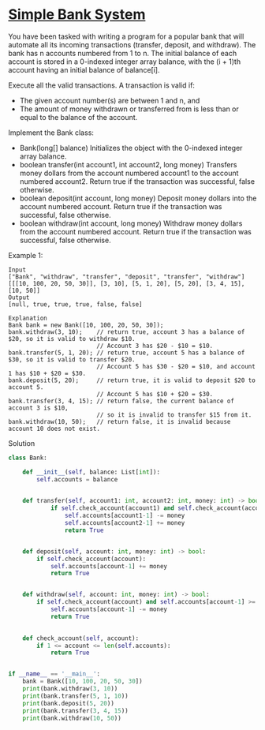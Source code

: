 # [Simple Bank System](https://leetcode.com/problems/simple-bank-system/)

You have been tasked with writing a program for a popular bank that will automate all its incoming transactions 
(transfer, deposit, and withdraw). The bank has n accounts numbered from 1 to n. The initial balance of each account is 
stored in a 0-indexed integer array balance, with the (i + 1)th account having an initial balance of balance[i].

Execute all the valid transactions. A transaction is valid if:

- The given account number(s) are between 1 and n, and
- The amount of money withdrawn or transferred from is less than or equal to the balance of the account.

Implement the Bank class:

- Bank(long[] balance) Initializes the object with the 0-indexed integer array balance.
- boolean transfer(int account1, int account2, long money) Transfers money dollars from the account numbered account1 to 
the account numbered account2. Return true if the transaction was successful, false otherwise.
- boolean deposit(int account, long money) Deposit money dollars into the account numbered account. Return true if the 
transaction was successful, false otherwise.
- boolean withdraw(int account, long money) Withdraw money dollars from the account numbered account. Return true if the 
transaction was successful, false otherwise.
  
Example 1:
```
Input
["Bank", "withdraw", "transfer", "deposit", "transfer", "withdraw"]
[[[10, 100, 20, 50, 30]], [3, 10], [5, 1, 20], [5, 20], [3, 4, 15], [10, 50]]
Output
[null, true, true, true, false, false]

Explanation
Bank bank = new Bank([10, 100, 20, 50, 30]);
bank.withdraw(3, 10);    // return true, account 3 has a balance of $20, so it is valid to withdraw $10.
                         // Account 3 has $20 - $10 = $10.
bank.transfer(5, 1, 20); // return true, account 5 has a balance of $30, so it is valid to transfer $20.
                         // Account 5 has $30 - $20 = $10, and account 1 has $10 + $20 = $30.
bank.deposit(5, 20);     // return true, it is valid to deposit $20 to account 5.
                         // Account 5 has $10 + $20 = $30.
bank.transfer(3, 4, 15); // return false, the current balance of account 3 is $10,
                         // so it is invalid to transfer $15 from it.
bank.withdraw(10, 50);   // return false, it is invalid because account 10 does not exist.
```
Solution
```python
class Bank:

    def __init__(self, balance: List[int]):
        self.accounts = balance
        

    def transfer(self, account1: int, account2: int, money: int) -> bool:
            if self.check_account(account1) and self.check_account(account2) and self.accounts[account1-1] >= money:
                self.accounts[account1-1] -= money
                self.accounts[account2-1] += money
                return True


    def deposit(self, account: int, money: int) -> bool:
        if self.check_account(account):
            self.accounts[account-1] += money
            return True


    def withdraw(self, account: int, money: int) -> bool:
        if self.check_account(account) and self.accounts[account-1] >= money:
            self.accounts[account-1] -= money
            return True

    
    def check_account(self, account):
        if 1 <= account <= len(self.accounts):
            return True


if __name__ == '__main__':
    bank = Bank([10, 100, 20, 50, 30])
    print(bank.withdraw(3, 10))
    print(bank.transfer(5, 1, 10))
    print(bank.deposit(5, 20))
    print(bank.transfer(3, 4, 15))
    print(bank.withdraw(10, 50))
```
